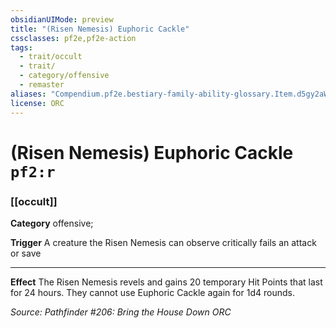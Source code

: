 ```yaml
---
obsidianUIMode: preview
title: "(Risen Nemesis) Euphoric Cackle"
cssclasses: pf2e,pf2e-action
tags:
  - trait/occult
  - trait/
  - category/offensive
  - remaster
aliases: "Compendium.pf2e.bestiary-family-ability-glossary.Item.d5gy2aWgkM95fTN4"
license: ORC
---
```

# (Risen Nemesis) Euphoric Cackle `pf2:r`

### [[occult]]

**Category** offensive; 




**Trigger** A creature the Risen Nemesis can observe critically fails an attack or save

* * *

**Effect** The Risen Nemesis revels and gains 20 temporary Hit Points that last for 24 hours. They cannot use Euphoric Cackle again for 1d4 rounds.

*Source: Pathfinder #206: Bring the House Down*
*ORC*